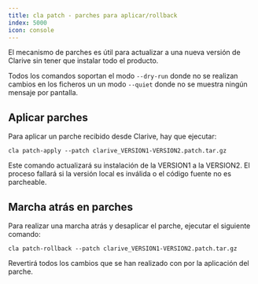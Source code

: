```yaml
---
title: cla patch - parches para aplicar/rollback
index: 5000
icon: console
---
```


El mecanismo de parches es útil para actualizar a una nueva versión de Clarive sin tener que instalar todo el producto.

Todos los comandos soportan el modo `--dry-run` donde no se realizan cambios en los ficheros un un modo `--quiet` donde
no se muestra ningún mensaje por pantalla.

## Aplicar parches

Para aplicar un parche recibido desde Clarive, hay que ejecutar:

    cla patch-apply --patch clarive_VERSION1-VERSION2.patch.tar.gz

Este comando actualizará su instalación de la VERSION1 a la VERSION2. El proceso fallará si la versión local es inválida
o el código fuente no es parcheable.

## Marcha atrás en parches

Para realizar una marcha atrás y desaplicar el parche, ejecutar el siguiente comando:

    cla patch-rollback --patch clarive_VERSION1-VERSION2.patch.tar.gz

Revertirá todos los cambios que se han realizado con por la aplicación del parche.
